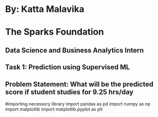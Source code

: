 # By: Katta Malavika
# The Sparks Foundation
## Data Science and Business Analytics Intern
## Task 1: Prediction using Supervised ML
## Problem Statement: What will be the predicted score if student studies for 9.25 hrs/day
#importing necessory library
import pandas as pd
import numpy as np
import matplotlib
import matplotlib.pyplot as plt
